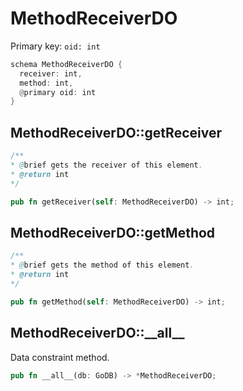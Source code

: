 # MethodReceiverDO

Primary key: `oid: int`

```rust
schema MethodReceiverDO {
  receiver: int,
  method: int,
  @primary oid: int
}
```
## MethodReceiverDO::getReceiver

```java
/**
* @brief gets the receiver of this element.
* @return int
*/
```
```rust
pub fn getReceiver(self: MethodReceiverDO) -> int;
```
## MethodReceiverDO::getMethod

```java
/**
* @brief gets the method of this element.
* @return int
*/
```
```rust
pub fn getMethod(self: MethodReceiverDO) -> int;
```
## MethodReceiverDO::\_\_all\_\_

Data constraint method.

```rust
pub fn __all__(db: GoDB) -> *MethodReceiverDO;
```

